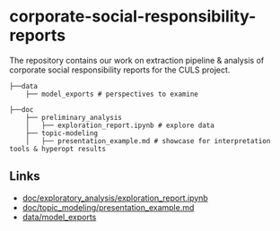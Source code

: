 # corporate-social-responsibility-reports

The repository contains our work on extraction pipeline &amp; analysis of corporate social responsibility reports for the CULS project.


```
├──data
    ├── model_exports # perspectives to examine
     
├──doc
    ├── preliminary_analysis
    │   ├── exploration_report.ipynb # explore data
    ├── topic-modeling
    │   ├── presentation_example.md # showcase for interpretation tools & hyperopt results

```

## Links
* [doc/exploratory_analysis/exploration_report.ipynb](doc/exploratory_analysis/exploration_report.ipynb)
* [doc/topic_modeling/presentation_example.md](doc/topic_modeling/presentation_example.md)
* [data/model_exports](data/model_exports)
